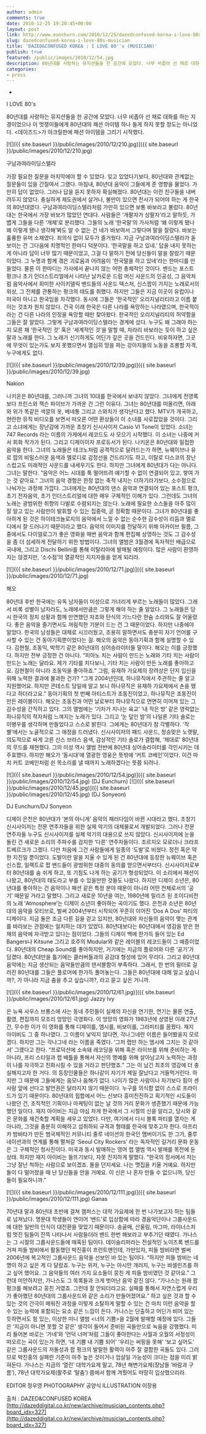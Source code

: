 ```yaml
---
author: admin
comments: true
date: 2010-12-25 19:20:45+00:00
layout: post
link: http://www.eunchurn.com/2010/12/25/dazedconfused-korea-i-love-80s-musician/
slug: dazedconfused-korea-i-love-80s-musician
title: 'DAZED&CONFUSED KOREA : I LOVE 80''s (MUSICIAN)'
publish: true
featured: /public/images/2010/12/54.jpg
description: 80년대를 사랑하는 뮤지션들을 한 공간에 모았다. 너무 비좁아 선 채로 대화를 하는 지경이었으나 이 멋쟁이들에게 80년대의 패션 아이템 하나 들게 하지 못할 정도는 아니었다. <데이즈드>가 아크릴판에 패션 아이템을 그리기 시작했다.
categories:
- press
---
```


* 
I LOVE 80's

80년대를 사랑하는 뮤지션들을 한 공간에 모았다. 너무 비좁아 선 채로 대화를 하는 지경이었으나 이 멋쟁이들에게 80년대의 패션 아이템 하나 들게 하지 못할 정도는 아니었다. <데이즈드>가 아크릴판에 패션 아이템을 그리기 시작했다.

[![]({{ site.baseurl }}/public/images/2010/12/210.jpg)]({{ site.baseurl }}/public/images/2010/12/210.jpg)

구남과여라이딩스텔라

가장 필요한 질문을 마지막에야 할 수 있었다. 잊고 있었다기보다, 80년대와 관계없는 질문들이 입을 간질여서 그랬다. 마침내, 80년대 음악이 그들에게 준 영향을 물었다. 가만히 답이 없었다. 그러나 답을 듣지 못하자 확실해졌다. 80년대는 이런 친구들을 내버려두지 않았다. 충실하게 제도권에서 살거나, 불만이 있으면 전사가 되어야 하는 게 한국의 80년대였다. 구남과여라이딩스텔라처럼 가만히 있으면 보통 바보라고 불렀다. 80년대는 한국에서 가장 바보가 많았던 연대다. 사람들은 ‘개팔자가 상팔자’라고 말하듯, 가볍게 그들을 다른 ‘개체’로 분리했다. 그들의 노래 ‘한국말’의 가사처럼 ‘왜 이렇게 됐나 왜 이렇게 됐나 생각해’봐도 알 수 없는 건 네가 바보여서 그렇다며 말을 잘랐다. 바보는 훌륭한 유머 소재였다. 죄의식 없이 모두가 즐거웠다. 지금 구남과여라이딩스텔라가 돋보이는 건 그다음에 치명적인 한마디 덕분이다. ‘한국말을 하고 있네.’ 답을 내지 못하는 게 아니라 답이 너무 많기 때문이었고, 그걸 다 말하기 전에 당신들이 말을 잘랐기 때문이었다. 그 누명과 함께 겪은 괴로움과 어려움이 ‘한국말을 하고 있네’라는 한마디를 만들었다. 물론 이 한마디는 가사에서 끝나지 않는 어떤 총체적인 것이다. 밴드는 포스트 펑크나 초기 인더스트리얼에서 나타난 날카로운 드럼 머신 사운드의 인공성, 그 음악처럼 음악사에서 희미한 사이키델릭 밴드들의 사운드 텍스처, 신스팝이 가지는 노래로서의 위상, 그 전체를 관통하는 펑크의 태도를 취했다. 하지만 그들은 지금 이곳이 유럽이나 미국이 아니고 한국임을 자각했다. 동시에 그들은 ‘한국적인’ 오리지널리티라고 이름 붙이는 것조차 원치 않았다. 건국 이래 한국은 다른 나라를 욕망하는 나라였으며, 한국적이라는 건 다른 나라의 인정을 욕망할 때만 찾아왔다. 한국적인 오리지널리티의 허약함을 그들은 잘 알았다. 그렇게 구남과여라이딩스텔라는 경계에 섰다. 누구도 왜 그래야 하는지 모른 채 ‘한국적인 것’ 혹은 ‘세계적인 것’을 말할 때, 차라리 바보라는 듯이 하고 싶은 말과 노래를 한다. 그 노래가 신기하게도 어딘가 깊은 곳을 건드린다. 비유하자면, 그곳에 무엇이 있는가도 보지 못했으면서 열심히 땅을 파는 강아지들의 노동을 조롱할 자격, 누구에게도 없다.

[![]({{ site.baseurl }}/public/images/2010/12/39.jpg)]({{ site.baseurl }}/public/images/2010/12/39.jpg)

Nakion

나키온은 80년대를, 그러니까 그녀의 10대를 한국에서 보내지 않았다. 그녀에게 전영록보다 프린스와 잭슨 파이브가 가까운 건 그런 이유다. 그녀는 80년대를 떠올리면, 아래와 위가 똑같은 색깔의 옷, 베네통 그리고 스와치가 생각난다고 했다. MTV가 개국하고, 현란한 뮤직 비디오를 보면서 떠오른 어떤 환상들이 이 소녀를 사로잡았을 것이다. 그리고 소녀에게는 장난감에 가까운 초창기 신시사이저 Casio Vl Tone이 있었다. 소녀는 747 Records 라는 이름의 가게에서 레코드도 사 모으기 시작했다. 이 소녀는 나중에 커서 회화 작가가 된다. 그리고 디제이이자 프로듀서가 된다. 나키온은 80년대와 밀접한 음악을 한다. 그녀의 노래들은 테크노처럼 공격적으로 달려드는가 하면, 뉴웨이브나 유로 팝의 비밀스러운 음색과 멜로디로 감정선을 건드리기도 하고, 이탈로 디스코의 장난스럽고도 미래적인 사운드를 내세우기도 한다. 하지만 그녀에게 80년대가 다는 아니다. 그녀는 말한다. “음악은 어느 시대를 툭 떨어뜨려 얘기할 수 없이 연결되어 있고, 쌓여 가는 것 같아요.” 그녀의 음악 경험은 한정 없는 축적 내지는 더하기라기보다, 소수점으로 나눠가는 과정에 가깝다. 그녀에게는 80년대의 댄스 음악과 연결되어 있는 포스트 펑크, 초기 전자음악, 초기 인더스트리얼에 대한 매우 구체적인 이해가 있다. 그런데도 그녀의 노래는 광범위한 취향의 다발로 수렴되지는 않는다. 노래에 필요한 소스들을 아주 많이 잘 알고 있는 사람만이 발휘할 수 있는 집중력, 곧 정확함 때문이다. 그녀가 80년대를 좋아하게 된 것은 하이테크놀로지의 음악에서 느낄 수 없는 순수한 감수성이 리듬과 멜로디에서 잘 드러나기 때문이라고 했다. 음악의 이미지를 전달하기 위해 아카이브 필름, 그 중에서도 다이얼로그가 좋은 영화을 매번 음악과 함께 편집해 상영하는 것도 그 감수성을 좀 더 섬세하게 전달하기 위한 방법이다. 그녀의 앨범은 3월경에 독자적인 배급으로 국내에, 그리고 Dischi Bellini를 통해 이탈리아에 발매될 예정이다. 많은 사람이 환영하지는 않겠지만, ‘소수점’의 열광적인 지지자들을 얻게 되리라.

[![]({{ site.baseurl }}/public/images/2010/12/71.jpg)]({{ site.baseurl }}/public/images/2010/12/71.jpg)

해오

80년대 후반 한국에는 유독 남자들이 미성으로 가녀리게 부르는 노래들이 많았다. 그래서 비록 성별이 남자라도, 노래에서만큼은 그렇게 해야 하는 줄 알았다. 그 노래들은 당시 한국의 정치 상황과 함께 만연했던 자조와 탄식의 가느다란 한숨 소리와도 잘 어울렸다. 좋은 음악을 즐기면서도 꺼림칙한 기분이 드는 건 그 때문이었다. 하지만 나중에야 알았다. 한국의 남성들은 대체로 시끄러웠고, 조용히 말하면서도 충분히 자기 언어를 구사할 수 있는 건 동아기획뿐이었다는 걸. 해오의 음악은 동아기획과 함께 설명할 수 있다. 김현철, 조동익, 박학기 같은 80년대의 싱어송라이터들 말이다. 해오는 이를 긍정했다. 하지만 전부 긍정한 건 아니다. “피아노 치는 사람이 만드는 노래와 기타 치는 사람이 만드는 노래는 달라요. 제가 기타를 치다보니, 기타 치는 사람이 만든 노래를 좋아하고요. 김현철이 아니라 조동익을 좋아하죠.” 그럼, 유재하 가요제의 장려상은 단지 입신을 위해 노력한 결과에 불과한 건가? “그게 2004년인데, 하나뮤직에서 주관하는 줄 알고 지원했어요. 하지만 콘테스트 당일에 알고 보니 하나뮤직은 유재하 가요제에서 손을 뗐다고 하더라고요.” 동아기획의 첫 번째 아티스트가 조동진이었고, 하나뮤직은 조동진이 만든 레이블이다. 해오는 조동진과 어떤 날로부터 하나뮤직으로 면면히 이어져 있는 그 감수성을 간직하고 있다. 그의 앨범에는 ‘기차가 지나는 육교’ ‘내 작은 방’ 같은 영락없는 하나뮤직의 적자처럼 느껴지는 노래가 있다. 그리고 ‘눈 덮인 밤’의 나일론 기타 솔로는 이병우를 생각하며 만들었다고 스스로 밝힌다. 그에게는 80년대가 참 각별하다. ‘작별’에서는 노골적으로 그 애정을 드러냈다. 신시사이저의 패드 사운드, 청승맞은 노랫말, 의도적으로 싸게 고른 신스 브라스 음색, 감상적인 기타 솔로가 결합해, ‘제대로’ 80년대의 무드를 재현했다. 그의 미성 역시 앨범 전반에 80년대 싱어송라이터를 각인시키는 데 주효했다. 하지만 해오가 ‘동시대’에 열광한 영웅은 뜻밖에 ‘커트 코베인’이었다. 이건 마치 커트 코베인처럼 쉰 목소리를 낼 때까지 노래하겠다는 뜻쯤 되려나.

[![]({{ site.baseurl }}/public/images/2010/12/54.jpg)]({{ site.baseurl }}/public/images/2010/12/54.jpg)
(DJ Eunchurn)
[![]({{ site.baseurl }}/public/images/2010/12/45.jpg)]({{ site.baseurl }}/public/images/2010/12/45.jpg)
(DJ Sonyeon)

DJ Eunchurn/DJ Sonyeon

디제이 은천은 80년대가 ‘본의 아니게’ 음악의 패러다임이 바뀐 시대라고 했다. 초창기 신시사이저는 전문 연주자들을 위한 실제 악기의 대체물로서 개발되었다. 그러나 전문 연주자들 누구도 신시사이저를 실제 악기의 대용으로 쓰지 않았다. 신시사이저에 눈을 돌린 건 새로운 소리의 주파수를 감지한 ‘다른’ 연주자들이다. 조르지오 모로더나 크라프트베르크가 그랬다. 다만 처음에 그건 사람들에게 일종의 ‘도발’로 비쳤다. 정전 혹은 약한 지진일 뿐이었다. 도발이란 말을 지울 수 있게 된 건 80년대에 등장한 뉴웨이브 혹은 신스팝, 일렉트로 팝 밴드들이 광범위한 대중의 동의를 얻으면서부터다. 신시사이저로부터 80년대를 숨 쉬게 하고, 또 기침도 나게 하는 공기가 형성되었다. 이 소리에서 패션이 나왔고, 80년대의 태도라고 부를 수 있을만한 것들도 나왔다. 하지만 디제이 소년은, 80년대를 좋아하는 건 음악이나 패션 같은 특정 분야 때문이 아니라 어떤 전체로서의 ‘공기’ 때문일 거라고 말했다. 그리고 새로운 10년을 여는, 1980년에 릴리즈 된 조이디비전의 노래 ‘Atmosphere’는 디제이 소년이 좋아하는 곡이기도 했다. 은천과 소년은 80년대의 음악을 모티브로, 벌써 2004년부터 시작되어 꾸준히 이어진 ‘Dos A Dos’ 파티의 디제이다. 지금 둘은 조금 다른 길을 걷고 있지만, 80년대와 자신들의 음악이 맺는 관계를 바라보는 관점에는 일치하는 데가 있었다. 80년대보다는 80년대에서 영감을 받은 현재의 음악에 자극받고 있다는 점이었다. 그들의 디제이 백에 한가득 들어 있는 Ed Bangers나 Kitsune 그리고 호주의 Modular와 같은 레이블의 레코드들이 그 예증이었다. 80년대의 Cheap Sound를 좋아하지만, 거기에는 지금의 플로어와 다른 ‘공기’가 담겼다. 80년대만을 틀기에는 클러버들과의 공감대 형성에 있어 무리다. 그리고 80년대 음악에는 지금 생산되는 음악들만큼의 댄서블함이 부족하다. 그래서, 한 번의 필터로 걸러진 80년대를 그들은 플로어에 한가득 풀어놓는다. 그들은 80년대에 대해 알고 싶습니까?, 가 아니라 지금 춤을 추고 싶습니까?, 라고 묻고 싶은 거니까.

[![]({{ site.baseurl }}/public/images/2010/12/61.jpg)]({{ site.baseurl }}/public/images/2010/12/61.jpg)
Jazzy Ivy

은 뉴욕 사우스 브롱스에 사는 동네 주민들이 실제의 자신을 연기한, 연기는 물론 연출, 촬영, 편집까지 모조리 엉망인 극영화다. 이 엉망의 영화가 1983년에 상영된 이래 27년 간, 무수한 이가 이 영화를 통해 디제이를, 엠시를, 비보이를, 그라피티를 꿈꿨다. 재지 아이비도 그 중 하나였다. 그 이름이 낯익지 않다면, 각나그네란 이름은 들어봤을지 모르겠다. 하지만 그는 각나그네 라는 이름을 죽였다. ‘그저 랩만 하는 엠시에 그치는 것 같아서’ 그랬다고 한다. “프로덕션에 소속돼 레코딩을 위해 혹은 라이브를 위해 준비하는 게 아니라, 프리 스타일과 랩 배틀을 통해서 자신의 명예를 위해 살아남고자 노력하는 과정이 나를 자극하고 진화시킬 수 있을 거라고 판단했죠.” 그는 이 남긴 최초의 영감에 더 충실해지고자 한 거다. 의 등장인물들은 하나같이 자기가 제일 잘났다고 거들먹거린다. 하지만 그 때문에 그들에게는 음모나 음해가 없다. 나이가 많은 사람이나 자기보다 힘이 센 사람 앞에 선다고 발언권은 달라지지 않기 때문이다. 누구를 의식함 없이 스스로 프라이드가 있기 때문이다. 80년대의 힙합에서 어느 신보다 흥미진진하고 획기적인 시도들이 나왔던 건, 조직적인 기획이나 마케팅이 없는 날 것의 거리 문화가 생존했기 때문에 가능했던 일이다. 재지 아이비는 지금 야심 차게 한국에서 그 시절의 신을 알리고, 당시와 같은 문화를 재건축할 계획을 세우고 있었다. 다만, 여기에서 다시 블록 파티를 열자는 게 아니라, 그것을 충분히 이해하고 섭취하되 규격과 형태를 한국에 맞추고자 한다. 아프리카 밤바타가 만든 범국제적인 커뮤니티 줄루 네이션의 한국인 멤버이기도 한 그가, 줄루 네이션과의 연계를 통해 펼쳐갈 ‘Seoul City Rockers’ 라는 독자적인 길거리 문화 운동은 그 구체적인 청사진이다. 미국과 동시 발매하는 영어 랩 앨범 역시 발매를 목전에 둔 상태. 하지만 재지 아이비는 들뜨기보다, 자못 진지하게 말했다. “한국의 정서에서 저는 그냥 잘난 척하는 사람으로 보이겠죠. 돌을 던지세요. 나는 맷집을 키울 거예요. 하지만 돌이 다 떨어졌을 때 난 당신들을 안을 거예요. 이 신은 나 혼자 만들 수 없으니까, 당신들이 필요하니까.”

[![]({{ site.baseurl }}/public/images/2010/12/111.jpg)]({{ site.baseurl }}/public/images/2010/12/111.jpg)
Ganas

70년대 말과 80년대 초반에 걸쳐 캠퍼스는 대학 가요제에 한 번 나가보고자 하는 팀들로 넘쳐났다. 명문대 학생들이 연이어 ‘밴드’로 입상함에 따라 경음악단이나 그룹사운드에 대한 일반의 인식이 대전환을 맞았기 때문이다. 송골매, 산울림, 마그마, 라이너스처럼 멋진 팀들이 잔뜩 나타나서 사람들더러 밴드 한번 해보라고 부추기던 때였다. 가나스는 그 시절의 그룹사운드들에 매혹된 팀이다. 데이슬리퍼라는 전설적인 노이즈록 밴드를 거쳐 피들 밤비에서 활동했던 박진홍이 프런트맨인데, 가만있자, 피들 밤비라면 벌써 2006년에 복고적인 그룹사운드 음악을 선보인 바 있는 팀이다. “하지만 피들 밤비는 네 명이 하고 싶은 게 다 달랐죠. 누구는 위저, 누구는 아시안 개러지, 누구는 바셀린즈를 하고 싶어 했어요. 그 음악들의 여러 가지 요소들이 뭉친 게 피들 밤비였던 것 같아요.” 그런데 미안하지만, 가나스도 그 목록들과 크게 벗어난 음악 같진 않다. “가나스는 원래 팝 펑크를 해보려고 뭉친 거였죠. 그런데 잘 안되더라고요. 실패를 통해서 자연스럽게 우리가 좋아했던 80년대의 그룹사운드와 같은 소리가 만들어졌어요.” 하고 싶은 것과 할 수 있는 것의 간극이 메워진 과정을 이렇게 소탈하게 말할 수 있는 건 마치 이런 음악을 할 수 있는 능력에 포함되는 요소 같은 느낌이 든다. 가나스는 단출하고 어딘가 비어 있는 듯하면서도 힘 있는, 이상한 미니 앨범 <너의 기쁨>을 2월에 발매할 예정에 있다. 그들은 ‘지금이 아니면 못할 것 같은’ 생각이 들어서 준비된 곡들만으로 녹음을 강행했다. 미리 들어본 바로는 ‘가네’와 ‘언덕 너머’처럼 그들이 좋아한다는 사월과 오월의 서정성이 떠오르는 곡이 있는가 하면, ‘네 기쁨 내 기쁨 되어’ ‘우리는 써핑을 못해’ ‘보고 싶어도’ 같은 그룹사운드의 저돌성과 팝 펑크의 발랄한 활력이 아주 잘 결합한 곡들도 있다. 그러므로 박진홍의 실패란 기준이 아주 높은 것이거나 엄살일 가능성이 크다는 점을 미리 밝혀둔다. 가나스는 지금의 ‘열린’ 대학가요제 말고, 78년 해변가요제(장남들 ‘바람과 구름’), 78년 대학가요제(활주로 ‘탈춤’) 쯤에서 함께 겨뤘어도 마땅히 입상했으리라.

EDITOR 정우영 PHOTOGRAPHY 공양식 ILLUSTRATION 이장용

출처 : DAZED&CONFUSED KOREA [http://dazeddigital.co.kr/new/archive/musician_contents.php?board_idx=327](http://dazeddigital.co.kr/new/archive/musician_contents.php?board_idx=327)


